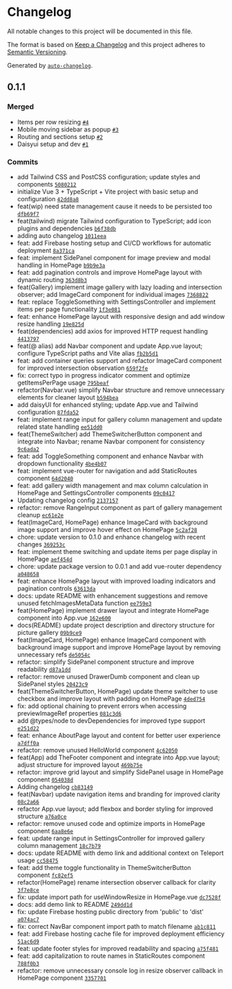 # Changelog

All notable changes to this project will be documented in this file.

The format is based on [Keep a Changelog](https://keepachangelog.com/en/1.0.0/)
and this project adheres to [Semantic Versioning](https://semver.org/spec/v2.0.0.html).

Generated by [`auto-changelog`](https://github.com/CookPete/auto-changelog).

## 0.1.1

### Merged

- Items per row resizing [`#4`](https://github.com/architjee/picture-gallery/pull/4)
- Mobile moving sidebar as popup [`#3`](https://github.com/architjee/picture-gallery/pull/3)
- Routing and sections setup [`#2`](https://github.com/architjee/picture-gallery/pull/2)
- Daisyui setup and dev [`#1`](https://github.com/architjee/picture-gallery/pull/1)

### Commits

- add Tailwind CSS and PostCSS configuration; update styles and components [`5080212`](https://github.com/architjee/picture-gallery/commit/50802125f8949ea67f888f5782a2b697297d9c2b)
- initialize Vue 3 + TypeScript + Vite project with basic setup and configuration [`42dd8a8`](https://github.com/architjee/picture-gallery/commit/42dd8a8788eefe81401dbad0af7ed1ae25cb1f6e)
- feat(wip) need state management cause it needs to be persisted too [`dfb69f7`](https://github.com/architjee/picture-gallery/commit/dfb69f7ce268ac98da2d0838846748b4d85acaaf)
- feat(tailwind) migrate Tailwind configuration to TypeScript; add icon plugins and dependencies [`b6f38db`](https://github.com/architjee/picture-gallery/commit/b6f38db38838cf5605ac65f5704cb9275ed4dc4e)
- adding auto changelog [`1011eea`](https://github.com/architjee/picture-gallery/commit/1011eea6f5a852d1dae87f8d33dd426a3cc2f9b5)
- feat: add Firebase hosting setup and CI/CD workflows for automatic deployment [`8a371ca`](https://github.com/architjee/picture-gallery/commit/8a371ca1c2e348b213e6d730eec4ac6b36d38911)
- feat: implement SidePanel component for image preview and modal handling in HomePage [`b9b9e3a`](https://github.com/architjee/picture-gallery/commit/b9b9e3ab59d25d1a9d0f38f2cd9e05780fe1e795)
- feat: add pagination controls and improve HomePage layout with dynamic routing [`363d8b3`](https://github.com/architjee/picture-gallery/commit/363d8b3fe7506b0399ea6a2c0c120e629f41fca8)
- feat(Gallery) implement image gallery with lazy loading and intersection observer; add ImageCard component for individual images [`7368822`](https://github.com/architjee/picture-gallery/commit/736882265fc76278c341e255281d860058f6f774)
- feat: replace ToggleSomething with SettingsController and implement items per page functionality [`1f3e081`](https://github.com/architjee/picture-gallery/commit/1f3e0813d33f18f62502d99b3da9c3355dfcc3be)
- feat: enhance HomePage layout with responsive design and add window resize handling [`19e825d`](https://github.com/architjee/picture-gallery/commit/19e825dc789cffadcc7bd8980019eaef11cca83a)
- feat(dependencies) add axios for improved HTTP request handling [`4413797`](https://github.com/architjee/picture-gallery/commit/4413797e09e9aa90269f11073deb6e969b59f311)
- feat(@ alias) add Navbar component and update App.vue layout; configure TypeScript paths and Vite alias [`fb2b5d1`](https://github.com/architjee/picture-gallery/commit/fb2b5d1ab4384a2fc765fc255449d2d4e873a652)
- feat: add container queries support and refactor ImageCard component for improved intersection observation [`659f2fe`](https://github.com/architjee/picture-gallery/commit/659f2fe36bb72085151918f2a24a51e935f76c5e)
- fix: correct typo in progress indicator comment and optimize getItemsPerPage usage [`795beaf`](https://github.com/architjee/picture-gallery/commit/795beaf523b077388227cd526c6c76f654c6d912)
- refactor(Navbar.vue) simplify Navbar structure and remove unnecessary elements for cleaner layout [`b594bea`](https://github.com/architjee/picture-gallery/commit/b594bea44bdf00758d1960e99d1598b9ede4eb54)
- add daisyUI for enhanced styling; update App.vue and Tailwind configuration [`87fda52`](https://github.com/architjee/picture-gallery/commit/87fda529241cd04f70529b705ef308365fdf9e0a)
- feat: implement range input for gallery column management and update related state handling [`ee51dd0`](https://github.com/architjee/picture-gallery/commit/ee51dd09487d07ffab9c7a07a2da83dc2e9d8722)
- feat(ThemeSwitcher) add ThemeSwitcherButton component and integrate into Navbar; rename Navbar component for consistency [`9c6ada2`](https://github.com/architjee/picture-gallery/commit/9c6ada2c7ffe90d18a23a1cfc72ef9dfe719282e)
- feat: add ToggleSomething component and enhance Navbar with dropdown functionality [`4be4b07`](https://github.com/architjee/picture-gallery/commit/4be4b07e5c3ad301bd602bef5c9341fcee7aee2b)
- feat: implement vue-router for navigation and add StaticRoutes component [`64d2040`](https://github.com/architjee/picture-gallery/commit/64d20409f5bc464129e7334cb0b85d9d08e027dc)
- feat: add gallery width management and max column calculation in HomePage and SettingsController components [`09c0417`](https://github.com/architjee/picture-gallery/commit/09c04172ce82aeccaa89dde5ad782eb3e38e0388)
- Updating changelog config [`2137157`](https://github.com/architjee/picture-gallery/commit/21371574a0926f7a5074bfaaad436dc91a0cc355)
- refactor: remove RangeInput component as part of gallery management cleanup [`ec61e2e`](https://github.com/architjee/picture-gallery/commit/ec61e2eab352bb90cb82ca0be16fac3c899d0060)
- feat(ImageCard, HomePage) enhance ImageCard with background image support and improve hover effect on HomePage [`5c2af28`](https://github.com/architjee/picture-gallery/commit/5c2af28a6df23de799a17687d71d97c5be2d2f4c)
- chore: update version to 0.1.0 and enhance changelog with recent changes [`369253c`](https://github.com/architjee/picture-gallery/commit/369253c7cc35593f9c57ee8b8c25786f4becd004)
- feat: implement theme switching and update items per page display in HomePage [`aef454d`](https://github.com/architjee/picture-gallery/commit/aef454d004ad8f1e397d8fe4bbd421edbbad523e)
- chore: update package version to 0.0.1 and add vue-router dependency [`a048658`](https://github.com/architjee/picture-gallery/commit/a048658d1279615b2f7fff3548deda3f0e28d167)
- feat: enhance HomePage layout with improved loading indicators and pagination controls [`63613da`](https://github.com/architjee/picture-gallery/commit/63613da2187302c2fd3b9af41c50383a35331cfd)
- docs: update README with enhancement suggestions and remove unused fetchImagesMetaData function [`ee759e3`](https://github.com/architjee/picture-gallery/commit/ee759e37ef908d86a8bef16068377aed8ddcdc3a)
- feat(HomePage) implement drawer layout and integrate HomePage component into App.vue [`162e600`](https://github.com/architjee/picture-gallery/commit/162e600bd882ed453e155929c2b11ff92a064c53)
- docs(README) update project description and directory structure for picture gallery [`09b9ce9`](https://github.com/architjee/picture-gallery/commit/09b9ce9d42d9773406815d95a020f2ed223202ec)
- feat(ImageCard, HomePage) enhance ImageCard component with background image support and improve HomePage layout by removing unnecessary refs [`de5054c`](https://github.com/architjee/picture-gallery/commit/de5054cb7809039b9b22d22f757430a094404d9a)
- refactor: simplify SidePanel component structure and improve readability [`d87a1dd`](https://github.com/architjee/picture-gallery/commit/d87a1ddebbf09e9c6bf196296b936a923095fb44)
- refactor: remove unused DrawerDumb component and clean up SidePanel styles [`20423c9`](https://github.com/architjee/picture-gallery/commit/20423c9544ed9c8da0ee48839a997a1966c4db29)
- feat(ThemeSwitcherButton, HomePage) update theme switcher to use checkbox and improve layout with padding on HomePage [`4ded754`](https://github.com/architjee/picture-gallery/commit/4ded7543b8cd4e49b85a33f447b39fcff7f9103e)
- fix: add optional chaining to prevent errors when accessing previewImageRef properties [`081c3d6`](https://github.com/architjee/picture-gallery/commit/081c3d6c03d7276d839f779da5a351b5324ef3e3)
- add @types/node to devDependencies for improved type support [`e251d22`](https://github.com/architjee/picture-gallery/commit/e251d221d87737a69cfb7ad0e8a2231035b4a2ba)
- feat: enhance AboutPage layout and content for better user experience [`a7dff0a`](https://github.com/architjee/picture-gallery/commit/a7dff0a42c3f7f5d57706757b5db864efb95b371)
- refactor: remove unused HelloWorld component [`4c62050`](https://github.com/architjee/picture-gallery/commit/4c62050527b91a29df8837fd84fe179dcb7cf537)
- feat(App) add TheFooter component and integrate into App.vue layout; adjust structure for improved layout [`469b75e`](https://github.com/architjee/picture-gallery/commit/469b75e0d65e91f8ab0734fee16150f10c3fb09c)
- refactor: improve grid layout and simplify SidePanel usage in HomePage component [`054038d`](https://github.com/architjee/picture-gallery/commit/054038d0bf2b0e3d1b1a2317ab6a0024c4646d65)
- Adding changelog [`cb83149`](https://github.com/architjee/picture-gallery/commit/cb8314979cfbe2ec5f112b48c7dfe070c4d4ab56)
- feat(Navbar) update navigation items and branding for improved clarity [`08c2a66`](https://github.com/architjee/picture-gallery/commit/08c2a6618ac67aae8f8faffcc7bc31877663eff2)
- refactor App.vue layout; add flexbox and border styling for improved structure [`a76a0ce`](https://github.com/architjee/picture-gallery/commit/a76a0ce71ae4e8e57d45f391566d73817a6e3b6c)
- refactor: remove unused code and optimize imports in HomePage component [`6aa8e6e`](https://github.com/architjee/picture-gallery/commit/6aa8e6e0d69f526910cee2c2f579b10225e986ea)
- feat: update range input in SettingsController for improved gallery column management [`18c7b79`](https://github.com/architjee/picture-gallery/commit/18c7b79d44690997860f7f4bb7e27fc242326db3)
- docs: update README with demo link and additional context on Teleport usage [`cc58475`](https://github.com/architjee/picture-gallery/commit/cc5847518136d35bcfe4ad5bc7982afae6d7024b)
- feat: add theme toggle functionality in ThemeSwitcherButton component [`fc82ef5`](https://github.com/architjee/picture-gallery/commit/fc82ef5d559ad26d71069ecd0ddf48a910f4916f)
- refactor(HomePage) rename intersection observer callback for clarity [`3f7e8ce`](https://github.com/architjee/picture-gallery/commit/3f7e8ceb7fad7eee0a594132fd597330ddf2d09f)
- fix: update import path for useWindowResize in HomePage.vue [`dc7528f`](https://github.com/architjee/picture-gallery/commit/dc7528f41236a7ab860519684c8c222159711138)
- docs: add demo link to README [`249dd1d`](https://github.com/architjee/picture-gallery/commit/249dd1d906a5866ed5c3b66fba7653cca2fe65f6)
- fix: update Firebase hosting public directory from 'public' to 'dist' [`a074ac7`](https://github.com/architjee/picture-gallery/commit/a074ac7a42ff69d9ffd81f30c55ba15969f27a2f)
- fix: correct NavBar component import path to match filename [`ab1c811`](https://github.com/architjee/picture-gallery/commit/ab1c811508eabfdb079603871f25b7bac5dd23c2)
- feat: add Firebase hosting cache file for improved deployment efficiency [`51ac6d9`](https://github.com/architjee/picture-gallery/commit/51ac6d9ec3ba97c7b5266ea91d463bbc93eeb570)
- feat: update footer styles for improved readability and spacing [`a75f481`](https://github.com/architjee/picture-gallery/commit/a75f48160af316a4dd32ba31b713ba92d7254b3e)
- feat: add capitalization to route names in StaticRoutes component [`788f0b3`](https://github.com/architjee/picture-gallery/commit/788f0b373083187f0cb6428f1b6e070cf933e2ac)
- refactor: remove unnecessary console log in resize observer callback in HomePage component [`3357701`](https://github.com/architjee/picture-gallery/commit/335770139e2e763b59896f674ffd3ad1e85b774c)
